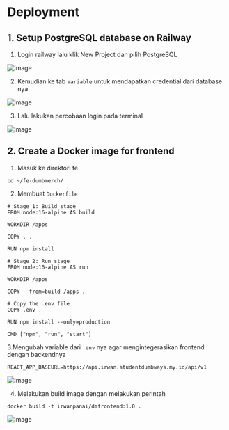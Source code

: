 # Deployment

## 1. Setup PostgreSQL database on Railway

1. Login railway lalu klik New Project dan pilih PostgreSQL

![image](https://github.com/irwanpanai/devops19-dumbways-irwanpanai/assets/89429810/4190ebc3-260d-41f9-9824-0eba80493a91)

2. Kemudian ke tab ```Variable``` untuk mendapatkan credential dari database nya

![image](https://github.com/irwanpanai/devops19-dumbways-irwanpanai/assets/89429810/382e2391-89df-4185-b3fb-9f5b0fb067e1)

3. Lalu lakukan percobaan login pada terminal

![image](https://github.com/irwanpanai/devops19-dumbways-irwanpanai/assets/89429810/616bd4f7-e8bf-42e5-b393-8716a4b5ac32)

## 2. Create a Docker image for frontend

1. Masuk ke direktori fe
```
cd ~/fe-dumbmerch/
```

2. Membuat ```Dockerfile```
```
# Stage 1: Build stage
FROM node:16-alpine AS build

WORKDIR /apps

COPY . .

RUN npm install

# Stage 2: Run stage
FROM node:16-alpine AS run

WORKDIR /apps

COPY --from=build /apps .

# Copy the .env file
COPY .env .

RUN npm install --only=production

CMD ["npm", "run", "start"]
```

3.Mengubah variable dari ```.env``` nya agar mengintegerasikan frontend dengan backendnya
```
REACT_APP_BASEURL=https://api.irwan.studentdumbways.my.id/api/v1
```
![image](https://github.com/irwanpanai/devops19-dumbways-irwanpanai/assets/89429810/86a2828d-90f9-4b19-92ea-05dc9d3be83d)

4. Melakukan build image dengan melakukan perintah
```
docker build -t irwanpanai/dmfrontend:1.0 .
```

![image](https://github.com/irwanpanai/devops19-dumbways-irwanpanai/assets/89429810/9bb1287c-672f-4704-a44d-4c98cec021db)
